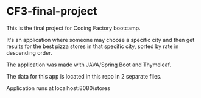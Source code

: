 # CF3-final-project

This is the final project for Coding Factory bootcamp.

It's an application where someone may choose a specific city and then get results for the best pizza stores in that specific city, sorted by rate in descending order.

The application was made with JAVA/Spring Boot and Thymeleaf.

The data for this app is located in this repo in 2 separate files.

Application runs at localhost:8080/stores
